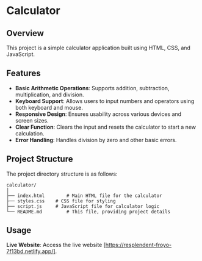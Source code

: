 

# Calculator 

## Overview

This project is a simple calculator application built using HTML, CSS, and JavaScript.

## Features

- **Basic Arithmetic Operations**: Supports addition, subtraction, multiplication, and division.
- **Keyboard Support**: Allows users to input numbers and operators using both keyboard and mouse.
- **Responsive Design**: Ensures usability across various devices and screen sizes.
- **Clear Function**: Clears the input and resets the calculator to start a new calculation.
- **Error Handling**: Handles division by zero and other basic errors.

## Project Structure

The project directory structure is as follows:

```
calculator/
│
├── index.html        # Main HTML file for the calculator
├── styles.css    # CSS file for styling
├── script.js     # JavaScript file for calculator logic
└── README.md         # This file, providing project details
```

## Usage

**Live Website**: Access the live website [https://resplendent-froyo-7f13bd.netlify.app/].



